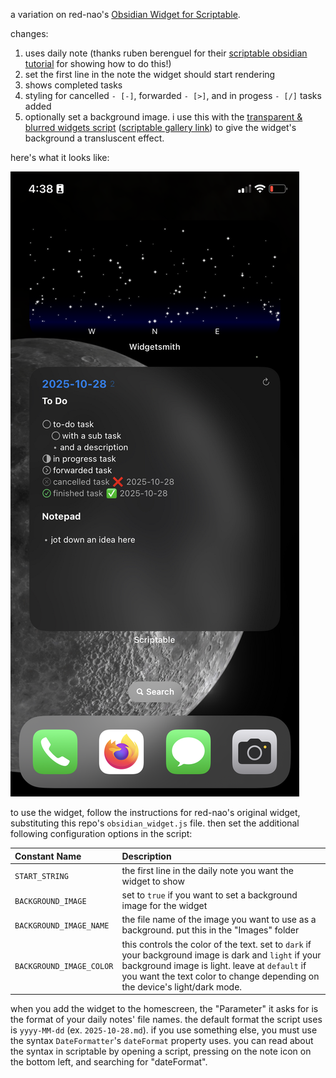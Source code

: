a variation on red-nao's [Obsidian Widget for Scriptable](https://github.com/red-nao/scriptable-Obsidian-Widget).

changes:

1. uses daily note (thanks ruben berenguel for their [scriptable obsidian tutorial](https://mostlymaths.net/2021/12/scriptable-obsidian-widget.html/) for showing how to do this!)
2. set the first line in the note the widget should start rendering
3. shows completed tasks
4. styling for cancelled `- [-]`, forwarded `- [>]`, and in progess `- [/]` tasks added
5. optionally set a background image. i use this with the [transparent & blurred widgets script](https://gist.github.com/mzeryck/3a97ccd1e059b3afa3c6666d27a496c9) ([scriptable gallery link](https://scriptable.app/gallery/transparent-widgets)) to give the widget's background a transluscent effect.

here's what it looks like:

![screenshot](.readme-images/screenshot-fork-small.png)

to use the widget, follow the instructions for red-nao's original widget, substituting this repo's `obsidian_widget.js` file. then set the additional following configuration options in the script:

| Constant Name | Description |
| :--------------------------- | :-------------------------------------------------------------------------------------------------------------------------------------------------------------------------------------------------------------------- |
| `START_STRING` | the first line in the daily note you want the widget to show |
| `BACKGROUND_IMAGE` | set to `true` if you want to set a background image for the widget |
| `BACKGROUND_IMAGE_NAME` | the file name of the image you want to use as a background. put this in the "Images" folder |
| `BACKGROUND_IMAGE_COLOR` | this controls the color of the text. set to `dark` if your background image is dark and `light` if your background image is light. leave at `default` if you want the text color to change depending on the device's light/dark mode. |

when you add the widget to the homescreen, the "Parameter" it asks for is the format of your daily notes' file names. the default format the script uses is `yyyy-MM-dd` (ex. `2025-10-28.md`). if you use something else, you must use the syntax `DateFormatter`'s `dateFormat` property uses. you can read about the syntax in scriptable by opening a script, pressing on the note icon on the bottom left, and searching for "dateFormat".